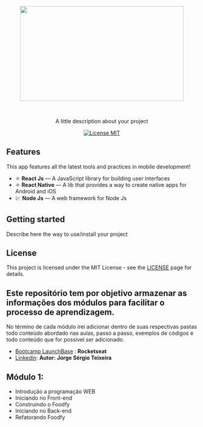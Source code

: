   <p align="center">
    <img width="432" height="250" src="https://camo.githubusercontent.com/3841f3ff8a89177dd92d4e29f75fbf9590a1a043/68747470733a2f2f726f636b6574736561742d63646e2e73332d73612d656173742d312e616d617a6f6e6177732e636f6d2f626f6f7463616d702d6c61756e6368626173652e706e67">
  </p>
<br> 

<p align="center">A little description about your project</p> 

<p align="center"> 
  <a href="https://opensource.org/licenses/MIT"> 
    <img src="https://img.shields.io/badge/License-MIT-blue.svg" alt="License MIT"> 
  </a> 
</p>   

## Features 
[//]: # (Add the features of your project here:) 
This app features all the latest tools and practices in mobile development!   

- ⚛️ **React Js** — A JavaScript library for building user interfaces 
- ⚛️ **React Native** — A lib that provides a way to create native apps for Android and iOS 
- 💹 **Node Js** — A web framework for Node Js   

## Getting started 
Describe here the way to use/install your project   

## License 
This project is licensed under the MIT License - see the [LICENSE](https://opensource.org/licenses/MIT) page for details. 

## Este repositório tem por objetivo armazenar as informações dos módulos para facilitar o processo de aprendizagem. 
No término de cada módulo irei adicionar dentro de suas respectivas pastas todo conteúdo abordado nas aulas, passo a passo, exemplos de códigos e todo conteúdo que for possível ser adicionado.

- [Bootcamp LaunchBase](https://rocketseat.com.br/) : **Rocketseat**
- [Linkedin](https://www.linkedin.com/in/jorgestjr/): **Autor: Jorge Sérgio Teixeira**

## Módulo 1:
- Introdução a programação WEB
- Iniciando no Front-end
- Construindo o Foodfy
- Iniciando no Back-end
- Refatorando Foodfy

